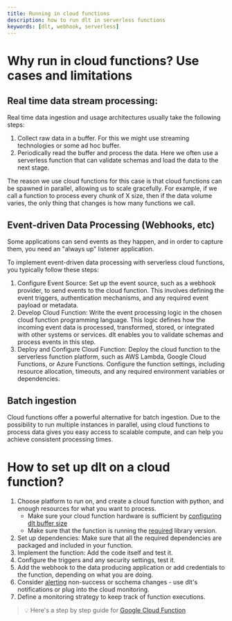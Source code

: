 ```yaml
---
title: Running in cloud functions
description: how to run dlt in serverless functions
keywords: [dlt, webhook, serverless]
---
```


# Why run in cloud functions? Use cases and limitations

## Real time data stream processing:

Real time data ingestion and usage architectures usually take the following steps:
1. Collect raw data in a buffer. For this we might use streaming technologies or some ad hoc buffer.
2. Periodically read the buffer and process the data. Here we often use a serverless function that can validate schemas and load the data to the next stage.

The reason we use cloud functions for this case is that cloud functions can be spawned in parallel, allowing us to scale gracefully. For example, if we call a function to process every chunk of X size, then if the data volume varies, the only thing that changes is how many functions we call.

## Event-driven Data Processing (Webhooks, etc)

Some applications can send events as they happen, and in order to capture them, you need an "always up" listener application.

To implement event-driven data processing with serverless cloud functions, you typically follow these steps:

1. Configure Event Source: Set up the event source, such as a webhook provider, to send events to the cloud function. This involves defining the event triggers, authentication mechanisms, and any required event payload or metadata.
2. Develop Cloud Function: Write the event processing logic in the chosen cloud function programming language. This logic defines how the incoming event data is processed, transformed, stored, or integrated with other systems or services. dlt enables you to validate schemas and process events in this step.
3. Deploy and Configure Cloud Function: Deploy the cloud function to the serverless function platform, such as AWS Lambda, Google Cloud Functions, or Azure Functions. Configure the function settings, including resource allocation, timeouts, and any required environment variables or dependencies.

## Batch ingestion

Cloud functions offer a powerful alternative for batch ingestion. Due to the possibility to run multiple instances in parallel, using cloud functions to process data gives you easy access to scalable compute, and can help you achieve consistent processing times.

# How to set up dlt on a cloud function?

1. Choose platform to run on, and create a cloud function with python, and enough resources for what you want to process.
   * Make sure your cloud function hardware is sufficient by [configuring dlt buffer size](/docs/getting-started/build-a-data-pipeline#scaling)
   * Make sure that the function is running the [required](/docs/reference/installation) library version.
2. Set up dependencies: Make sure that all the required dependencies are packaged and included in your function.
3. Implement the function: Add the code itself and test it.
4. Configure the triggers and any security settings, test it.
5. Add the webhook to the data producing application or add credentials to the function, depending on what you are doing.
6. Consider [alerting](/docs/running-in-production/running#using-slack-to-send-messages) non-success or scchema changes - use dlt's notifications or plug into the cloud monitoring.
7. Define a monitoring strategy to keep track of function executions.

> 💡 Here's a step by step guide for [Google Cloud Function](../../walkthroughs/deploy-a-pipeline/deploy-with-google-cloud-functions.md)